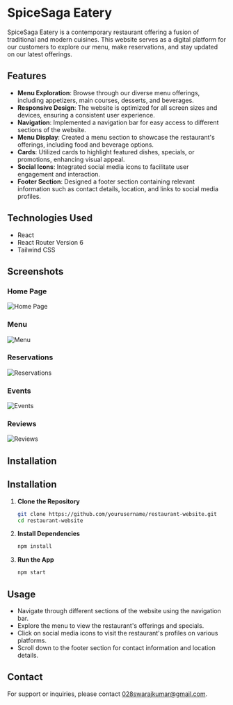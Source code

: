 # SpiceSaga Eatery

SpiceSaga Eatery is a contemporary restaurant offering a fusion of traditional and modern cuisines. This website serves as a digital platform for our customers to explore our menu, make reservations, and stay updated on our latest offerings.

## Features

- **Menu Exploration**: Browse through our diverse menu offerings, including appetizers, main courses, desserts, and beverages.
- **Responsive Design**: The website is optimized for all screen sizes and devices, ensuring a consistent user experience.
- **Navigation**: Implemented a navigation bar for easy access to different sections of the website.
- **Menu Display**: Created a menu section to showcase the restaurant's offerings, including food and beverage options.
- **Cards**: Utilized cards to highlight featured dishes, specials, or promotions, enhancing visual appeal.
- **Social Icons**: Integrated social media icons to facilitate user engagement and interaction.
- **Footer Section**: Designed a footer section containing relevant information such as contact details, location, and links to social media profiles.

## Technologies Used

- React
- React Router Version 6
- Tailwind CSS


## Screenshots

### Home Page
![Home Page](https://drive.google.com/file/d/1zSH4CEbvp69sV3UjKp8AyQu8Mg4cDdCf/view?usp=sharing)

### Menu
![Menu](menu_screenshot_url)

### Reservations
![Reservations](reservation_screenshot_url)

### Events
![Events](events_screenshot_url)

### Reviews
![Reviews](reviews_screenshot_url)

## Installation

## Installation

1. **Clone the Repository**
    ```sh
    git clone https://github.com/yourusername/restaurant-website.git
    cd restaurant-website
    ```

2. **Install Dependencies**
    ```sh
    npm install
    ```

3. **Run the App**
    ```sh
    npm start
    ```

## Usage

- Navigate through different sections of the website using the navigation bar.
- Explore the menu to view the restaurant's offerings and specials.
- Click on social media icons to visit the restaurant's profiles on various platforms.
- Scroll down to the footer section for contact information and location details.


## Contact

For support or inquiries, please contact [028swarajkumar@gmail.com](mailto:028swarajkumar@gmail.com).

